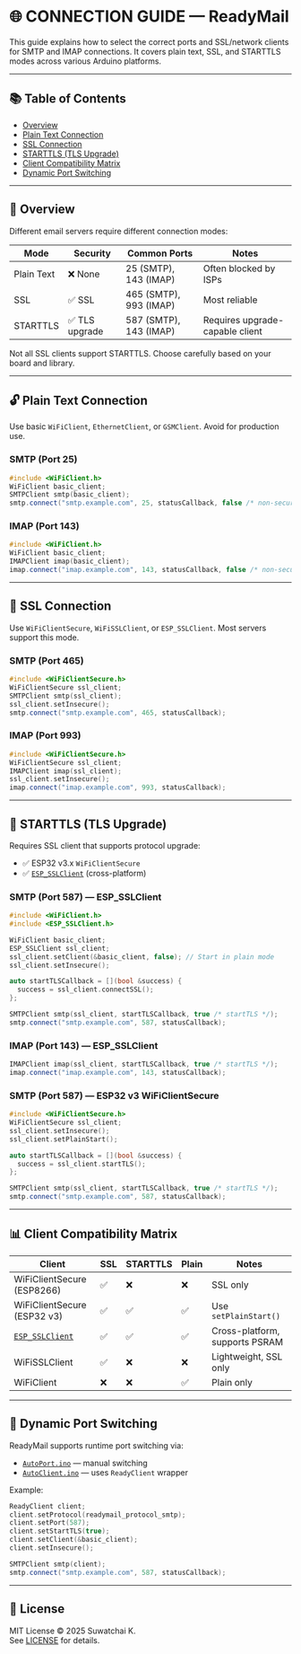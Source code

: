 # 🌐 CONNECTION GUIDE — ReadyMail

This guide explains how to select the correct ports and SSL/network clients for SMTP and IMAP connections. It covers plain text, SSL, and STARTTLS modes across various Arduino platforms.

---

## 📚 Table of Contents

- [Overview](#-overview)
- [Plain Text Connection](#-plain-text-connection)
- [SSL Connection](#-ssl-connection)
- [STARTTLS (TLS Upgrade)](#-starttls-tls-upgrade)
- [Client Compatibility Matrix](#-client-compatibility-matrix)
- [Dynamic Port Switching](#-dynamic-port-switching)

---

## 📖 Overview

Different email servers require different connection modes:

| Mode       | Security | Common Ports | Notes |
|------------|----------|--------------|-------|
| Plain Text | ❌ None   | 25 (SMTP), 143 (IMAP) | Often blocked by ISPs |
| SSL        | ✅ SSL    | 465 (SMTP), 993 (IMAP) | Most reliable |
| STARTTLS   | ✅ TLS upgrade | 587 (SMTP), 143 (IMAP) | Requires upgrade-capable client |

Not all SSL clients support STARTTLS. Choose carefully based on your board and library.

---

## 🔓 Plain Text Connection

Use basic `WiFiClient`, `EthernetClient`, or `GSMClient`. Avoid for production use.

### SMTP (Port 25)

```cpp
#include <WiFiClient.h>
WiFiClient basic_client;
SMTPClient smtp(basic_client);
smtp.connect("smtp.example.com", 25, statusCallback, false /* non-secure */);
```

### IMAP (Port 143)

```cpp
#include <WiFiClient.h>
WiFiClient basic_client;
IMAPClient imap(basic_client);
imap.connect("imap.example.com", 143, statusCallback, false /* non-secure */);
```

---

## 🔐 SSL Connection

Use `WiFiClientSecure`, `WiFiSSLClient`, or `ESP_SSLClient`. Most servers support this mode.

### SMTP (Port 465)

```cpp
#include <WiFiClientSecure.h>
WiFiClientSecure ssl_client;
SMTPClient smtp(ssl_client);
ssl_client.setInsecure();
smtp.connect("smtp.example.com", 465, statusCallback);
```

### IMAP (Port 993)

```cpp
#include <WiFiClientSecure.h>
WiFiClientSecure ssl_client;
IMAPClient imap(ssl_client);
ssl_client.setInsecure();
imap.connect("imap.example.com", 993, statusCallback);
```

---

## 🔄 STARTTLS (TLS Upgrade)

Requires SSL client that supports protocol upgrade:

- ✅ ESP32 v3.x `WiFiClientSecure`
- ✅ [`ESP_SSLClient`](https://github.com/mobizt/ESP_SSLClient) (cross-platform)

### SMTP (Port 587) — ESP_SSLClient

```cpp
#include <WiFiClient.h>
#include <ESP_SSLClient.h>

WiFiClient basic_client;
ESP_SSLClient ssl_client;
ssl_client.setClient(&basic_client, false); // Start in plain mode
ssl_client.setInsecure();

auto startTLSCallback = [](bool &success) {
  success = ssl_client.connectSSL();
};

SMTPClient smtp(ssl_client, startTLSCallback, true /* startTLS */);
smtp.connect("smtp.example.com", 587, statusCallback);
```

### IMAP (Port 143) — ESP_SSLClient

```cpp
IMAPClient imap(ssl_client, startTLSCallback, true /* startTLS */);
imap.connect("imap.example.com", 143, statusCallback);
```

### SMTP (Port 587) — ESP32 v3 WiFiClientSecure

```cpp
#include <WiFiClientSecure.h>
WiFiClientSecure ssl_client;
ssl_client.setInsecure();
ssl_client.setPlainStart();

auto startTLSCallback = [](bool &success) {
  success = ssl_client.startTLS();
};

SMTPClient smtp(ssl_client, startTLSCallback, true /* startTLS */);
smtp.connect("smtp.example.com", 587, statusCallback);
```

---

## 📊 Client Compatibility Matrix

| Client              | SSL | STARTTLS | Plain | Notes |
|---------------------|-----|----------|-------|-------|
| WiFiClientSecure (ESP8266) | ✅ | ❌ | ❌ | SSL only |
| WiFiClientSecure (ESP32 v3) | ✅ | ✅ | ✅ | Use `setPlainStart()` |
| [`ESP_SSLClient`](https://github.com/mobizt/ESP_SSLClient)       | ✅ | ✅ | ✅ | Cross-platform, supports PSRAM |
| WiFiSSLClient       | ✅ | ❌ | ❌ | Lightweight, SSL only |
| WiFiClient          | ❌ | ❌ | ✅ | Plain only |

---

## 🔀 Dynamic Port Switching

ReadyMail supports runtime port switching via:

- [`AutoPort.ino`](/examples/Network/AutoPort/AutoPort.ino) — manual switching
- [`AutoClient.ino`](/examples/Network/AutoClient/AutoClient.ino) — uses `ReadyClient` wrapper

Example:

```cpp
ReadyClient client;
client.setProtocol(readymail_protocol_smtp);
client.setPort(587);
client.setStartTLS(true);
client.setClient(&basic_client);
client.setInsecure();

SMTPClient smtp(client);
smtp.connect("smtp.example.com", 587, statusCallback);
```

---

## 📄 License

MIT License © 2025 Suwatchai K.  
See [LICENSE](LICENSE) for details.
